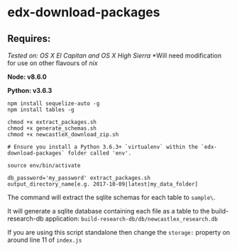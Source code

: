 # edx-download-packages

## Requires:

*Tested on: OS X El Capitan and OS X High Sierra*
*Will need modification for use on other flavours of *nix*

**Node: v8.6.0**

**Python: v3.6.3**

```
npm install sequelize-auto -g
npm install tables -g

chmod +x extract_packages.sh
chmod +x generate_schemas.sh
chmod +x newcastleX_download_zip.sh

# Ensure you install a Python 3.6.3+ `virtualenv` within the `edx-download-packages` folder called 'env'.

source env/bin/activate

db_password='my_password' extract_packages.sh output_directory_name[e.g. 2017-10-09|latest|my_data_folder]
```
The command will extract the sqlite schemas for each table to `sample\`.

It will generate a sqlite database containing each file as a table to the build-research-db application: `build-research-db/db/newcastlex_research.db`

If you are using this script standalone then change the `storage:` property on around line 11 of `index.js`
